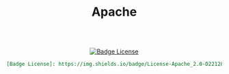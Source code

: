 
<div align = center>

# Apache

<br>
<br>

[![Badge License]][License]

```markdown
[Badge License]: https://img.shields.io/badge/License-Apache_2.0-D22128?style=for-the-badge
```

</div>


<!----------------------------------{ Licenses }------------------------------->

[License]: http://www.apache.org/licenses/LICENSE-2.0


<!----------------------------------{ Badges }--------------------------------->

[Badge License]: https://img.shields.io/badge/License-Apache_2.0-D22128?style=for-the-badge